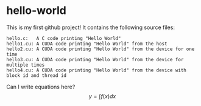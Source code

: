 # hello-world

This is my first github project! It contains the following source files:
```
hello.c:   A C code printing "Hello World"
hello1.cu: A CUDA code printing "Hello World" from the host
hello2.cu: A CUDA code printing "Hello World" from the device for one time
hello3.cu: A CUDA code printing "Hello World" from the device for multiple times
hello4.cu: A CUDA code printing "Hello World" from the device with block id and thread id
```

Can I write equations here?
$$ y = \int f(x) dx $$
